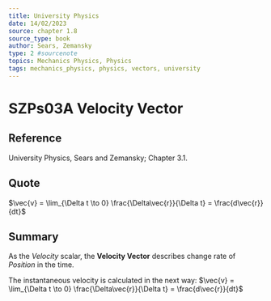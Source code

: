 ```yaml
---
title: University Physics
date: 14/02/2023
source: chapter 1.8
source_type: book 
author: Sears, Zemansky
type: 2 #sourcenote
topics: Mechanics Physics, Physics
tags: mechanics_physics, physics, vectors, university
---
```

# SZPs03A Velocity Vector

## **Reference**
University Physics, Sears and Zemansky; Chapter 3.1.

## **Quote**
$\vec{v} = \lim_{\Delta t \to 0} \frac{\Delta\vec{r}}{\Delta t} = \frac{d\vec{r}}{dt}$

## **Summary**
As the *Velocity* scalar, the **Velocity Vector** describes change rate of *Position* in the time.

The instantaneous velocity is calculated in the next way:
$\vec{v} = \lim_{\Delta t \to 0} \frac{\Delta\vec{r}}{\Delta t} = \frac{d\vec{r}}{dt}$